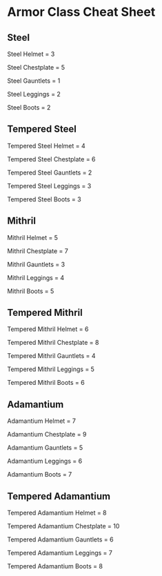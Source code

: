 ﻿# Armor Class Cheat Sheet

## Steel

Steel Helmet = 3

Steel Chestplate = 5

Steel Gauntlets = 1

Steel Leggings = 2

Steel Boots = 2

## Tempered Steel

Tempered Steel Helmet = 4

Tempered Steel Chestplate = 6

Tempered Steel Gauntlets = 2

Tempered Steel Leggings = 3

Tempered Steel Boots = 3

## Mithril

Mithril Helmet = 5

Mithril Chestplate = 7

Mithril Gauntlets = 3

Mithril Leggings = 4

Mithril Boots = 5

## Tempered Mithril

Tempered Mithril Helmet = 6

Tempered Mithril Chestplate = 8

Tempered Mithril Gauntlets = 4

Tempered Mithril Leggings = 5

Tempered Mithril Boots = 6

## Adamantium

Adamantium Helmet = 7

Adamantium Chestplate = 9

Adamantium Gauntlets = 5

Adamantium Leggings = 6

Adamantium Boots = 7

## Tempered Adamantium

Tempered Adamantium Helmet = 8

Tempered Adamantium Chestplate = 10

Tempered Adamantium Gauntlets = 6

Tempered Adamantium Leggings = 7

Tempered Adamantium Boots = 8